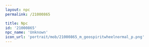 ```yaml
---
layout: npc
permalink: /21000865

title: Npc
id: '21000865'
npc_name: 'Unknown'
icon_url: 'portrait/mob/21000865_m_geospiritwheelnormal_p.png'
---
```

